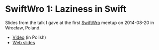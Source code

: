 # SwiftWro 1: Laziness in Swift

Slides from the talk I gave at the first [SwiftWro][] meetup on
2014-08-20 in Wrocław, Poland.

- [Video][] (in Polish)
- [Web slides][]

 [SwiftWro]: http://www.swiftwro.com/
 [Video]: https://vimeo.com/104053958
 [Web slides]: https://speakerdeck.com/narfdotpl/swiftwro-1-laziness-in-swift
